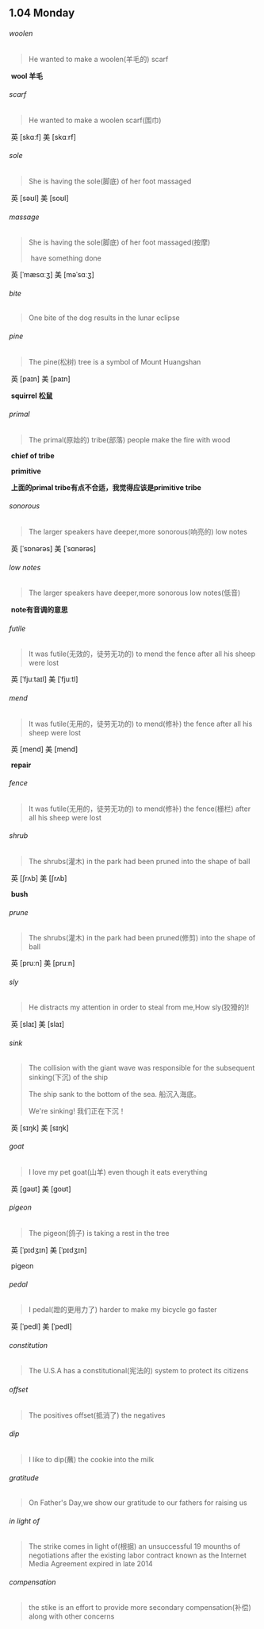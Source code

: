 ## 1.04	Monday

###### woolen

> He wanted to make a woolen(羊毛的) scarf

​	**wool	羊毛**

###### scarf

> He wanted to make a woolen scarf(围巾)

​	英 [skɑːf]   美 [skɑːrf] 

###### sole

> She is having the sole(脚底) of her foot massaged

​	英 [səʊl]   美 [soʊl] 

###### massage

>She is having the sole(脚底) of her foot massaged(按摩)
>
>​	have something done

​	英 [ˈmæsɑːʒ]   美 [məˈsɑːʒ] 

###### bite

> One bite of the dog results in the lunar eclipse

###### pine

> The pine(松树) tree is a symbol of Mount Huangshan

​	英 [paɪn]   美 [paɪn] 

​	**squirrel	松鼠**

###### primal

> The primal(原始的) tribe(部落) people make the fire with wood

​	**chief of tribe**

​	**primitive**

​	**上面的primal tribe有点不合适，我觉得应该是primitive tribe**

###### sonorous

> The larger speakers have deeper,more sonorous(响亮的) low notes

​	英 [ˈsɒnərəs]   美 [ˈsɑnərəs] 

###### low notes

>The larger speakers have deeper,more sonorous low notes(低音)

​	**note有音调的意思**

###### futile

> It was futile(无效的，徒劳无功的) to mend the fence after all his sheep were lost

​	英 [ˈfjuːtaɪl]   美 [ˈfjuːtl] 

###### mend

>It was futile(无用的，徒劳无功的) to mend(修补) the fence after all his sheep were lost

​	英 [mend]   美 [mend] 

​	**repair**

###### fence

>It was futile(无用的，徒劳无功的) to mend(修补) the fence(栅栏) after all his sheep were lost

###### shrub

> The shrubs(灌木) in the park had been pruned into the shape of ball

​	英 [ʃrʌb]   美 [ʃrʌb] 

​	**bush**

###### prune

> The shrubs(灌木) in the park had been pruned(修剪) into the shape of ball

​	英 [pruːn]   美 [pruːn] 

###### sly

> He distracts my attention in order to steal from me,How sly(狡猾的)!

​	英 [slaɪ]   美 [slaɪ] 

###### sink

> The collision with the giant wave was responsible for the subsequent sinking(下沉) of the ship
>
> The ship sank to the bottom of the sea. 船沉入海底。
>
> We're sinking! 我们正在下沉！

​	英 [sɪŋk]   美 [sɪŋk] 

###### goat

> I love my pet goat(山羊) even though it eats everything

​	英 [ɡəʊt]   美 [ɡoʊt] 

###### pigeon

> The pigeon(鸽子) is taking a rest in the tree

​	英 [ˈpɪdʒɪn]   美 [ˈpɪdʒɪn] 

​	pigeon

###### pedal

> I pedal(蹬的更用力了) harder to make my bicycle go faster

​	英 [ˈpedl]   美 [ˈpedl] 

###### constitution

> The U.S.A has a constitutional(宪法的) system to protect its citizens

###### offset

>The positives offset(抵消了) the negatives

###### dip

> I like to dip(蘸) the cookie into the milk

###### gratitude

> On Father's Day,we show our gratitude to our fathers for raising us

###### in light of

> The strike comes in light of(根据) an unsuccessful 19 mounths of negotiations after the existing labor contract known as the Internet Media Agreement expired in late 2014

###### compensation

> the stike is an effort to provide more secondary compensation(补偿) along with other concerns

